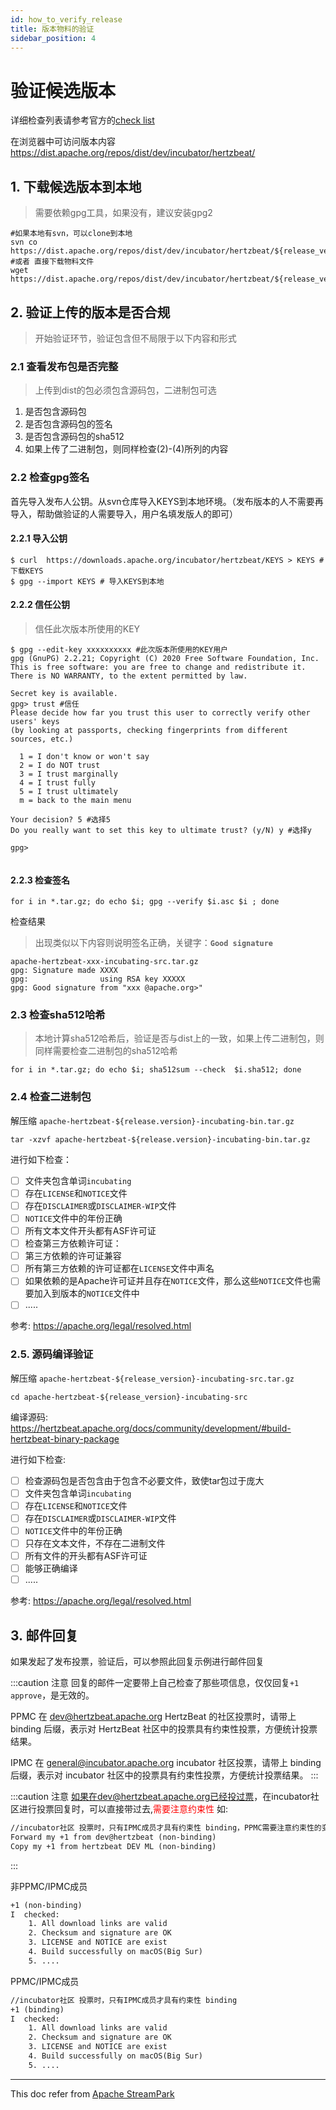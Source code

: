 ```yaml
---
id: how_to_verify_release
title: 版本物料的验证
sidebar_position: 4
---
```


# 验证候选版本

详细检查列表请参考官方的[check list](https://cwiki.apache.org/confluence/display/INCUBATOR/Incubator+Release+Checklist)

在浏览器中可访问版本内容 https://dist.apache.org/repos/dist/dev/incubator/hertzbeat/

## 1. 下载候选版本到本地

> 需要依赖gpg工具，如果没有，建议安装gpg2

```shell
#如果本地有svn，可以clone到本地 
svn co https://dist.apache.org/repos/dist/dev/incubator/hertzbeat/${release_version}-${rc_version}/
#或者 直接下载物料文件
wget https://dist.apache.org/repos/dist/dev/incubator/hertzbeat/${release_version}-${rc_version}/xxx.xxx

```

## 2. 验证上传的版本是否合规

> 开始验证环节，验证包含但不局限于以下内容和形式

### 2.1 查看发布包是否完整

> 上传到dist的包必须包含源码包，二进制包可选

1. 是否包含源码包
2. 是否包含源码包的签名
3. 是否包含源码包的sha512
4. 如果上传了二进制包，则同样检查(2)-(4)所列的内容

### 2.2 检查gpg签名

首先导入发布人公钥。从svn仓库导入KEYS到本地环境。（发布版本的人不需要再导入，帮助做验证的人需要导入，用户名填发版人的即可）

#### 2.2.1 导入公钥

```shell
$ curl  https://downloads.apache.org/incubator/hertzbeat/KEYS > KEYS # 下载KEYS
$ gpg --import KEYS # 导入KEYS到本地
```

#### 2.2.2 信任公钥

> 信任此次版本所使用的KEY

```shell
$ gpg --edit-key xxxxxxxxxx #此次版本所使用的KEY用户
gpg (GnuPG) 2.2.21; Copyright (C) 2020 Free Software Foundation, Inc.
This is free software: you are free to change and redistribute it.
There is NO WARRANTY, to the extent permitted by law.

Secret key is available.
gpg> trust #信任
Please decide how far you trust this user to correctly verify other users' keys
(by looking at passports, checking fingerprints from different sources, etc.)

  1 = I don't know or won't say
  2 = I do NOT trust
  3 = I trust marginally
  4 = I trust fully
  5 = I trust ultimately
  m = back to the main menu

Your decision? 5 #选择5
Do you really want to set this key to ultimate trust? (y/N) y #选择y
                                                            
gpg> 
     
```

#### 2.2.3 检查签名

```shell
for i in *.tar.gz; do echo $i; gpg --verify $i.asc $i ; done
```

检查结果

> 出现类似以下内容则说明签名正确，关键字：**`Good signature`**

```shell
apache-hertzbeat-xxx-incubating-src.tar.gz
gpg: Signature made XXXX
gpg:                using RSA key XXXXX
gpg: Good signature from "xxx @apache.org>"
```

### 2.3 检查sha512哈希

> 本地计算sha512哈希后，验证是否与dist上的一致，如果上传二进制包，则同样需要检查二进制包的sha512哈希

```shell
for i in *.tar.gz; do echo $i; sha512sum --check  $i.sha512; done
```

### 2.4 检查二进制包

解压缩  `apache-hertzbeat-${release.version}-incubating-bin.tar.gz`

```shell
tar -xzvf apache-hertzbeat-${release.version}-incubating-bin.tar.gz
```

进行如下检查：

- [ ] 文件夹包含单词`incubating`
- [ ] 存在`LICENSE`和`NOTICE`文件
- [ ] 存在`DISCLAIMER`或`DISCLAIMER-WIP`文件
- [ ] `NOTICE`文件中的年份正确
- [ ] 所有文本文件开头都有ASF许可证
- [ ] 检查第三方依赖许可证：
- [ ] 第三方依赖的许可证兼容
- [ ] 所有第三方依赖的许可证都在`LICENSE`文件中声名
- [ ] 如果依赖的是Apache许可证并且存在`NOTICE`文件，那么这些`NOTICE`文件也需要加入到版本的`NOTICE`文件中
- [ ] .....

参考: https://apache.org/legal/resolved.html

### 2.5. 源码编译验证

解压缩 `apache-hertzbeat-${release_version}-incubating-src.tar.gz`

```shell
cd apache-hertzbeat-${release_version}-incubating-src
```

编译源码: https://hertzbeat.apache.org/docs/community/development/#build-hertzbeat-binary-package

进行如下检查:

- [ ] 检查源码包是否包含由于包含不必要文件，致使tar包过于庞大
- [ ] 文件夹包含单词`incubating`
- [ ] 存在`LICENSE`和`NOTICE`文件
- [ ] 存在`DISCLAIMER`或`DISCLAIMER-WIP`文件
- [ ] `NOTICE`文件中的年份正确
- [ ] 只存在文本文件，不存在二进制文件
- [ ] 所有文件的开头都有ASF许可证
- [ ] 能够正确编译
- [ ] .....

参考: https://apache.org/legal/resolved.html

## 3. 邮件回复

如果发起了发布投票，验证后，可以参照此回复示例进行邮件回复

:::caution 注意
回复的邮件一定要带上自己检查了那些项信息，仅仅回复`+1 approve`，是无效的。

PPMC 在 dev@hertzbeat.apache.org HertzBeat 的社区投票时，请带上 binding 后缀，表示对 HertzBeat 社区中的投票具有约束性投票，方便统计投票结果。

IPMC 在 general@incubator.apache.org incubator 社区投票，请带上 binding 后缀，表示对 incubator 社区中的投票具有约束性投票，方便统计投票结果。
:::

:::caution 注意
如果在dev@hertzbeat.apache.org已经投过票，在incubator社区进行投票回复时，可以直接带过去,<font color="red">需要注意约束性</font>  如:

```html
//incubator社区 投票时，只有IPMC成员才具有约束性 binding，PPMC需要注意约束性的变化
Forward my +1 from dev@hertzbeat (non-binding)
Copy my +1 from hertzbeat DEV ML (non-binding)
```

:::

非PPMC/IPMC成员

```html
+1 (non-binding)
I  checked:
    1. All download links are valid
    2. Checksum and signature are OK
    3. LICENSE and NOTICE are exist
    4. Build successfully on macOS(Big Sur) 
    5. ....
```

PPMC/IPMC成员

```html
//incubator社区 投票时，只有IPMC成员才具有约束性 binding
+1 (binding)
I  checked:
    1. All download links are valid
    2. Checksum and signature are OK
    3. LICENSE and NOTICE are exist
    4. Build successfully on macOS(Big Sur) 
    5. ....
```

--- 

This doc refer from [Apache StreamPark](https://streampark.apache.org/)
